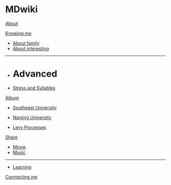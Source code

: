 # MDwiki

[About](index.md)

[Knowing me]()

  * [About family](kenglish/english-formula.md)
  * [About interesting](english/Phonetic-Phonics.md)
  - - - -
  * # Advanced
  * [Stress and Syllables](english/stress.md)

[Album]()

  * [Southeast University](album/3.md)
  * [Nanjing University](album/2.md)

  * [Levy Processes](album/levy_processes.md)
  
  
[Share]()

  * [Movie](share/2.md)
  * [Music](share/4.md)
  - - - -

  * [Learning](share/3.md)


[Connecting me](connecting/1.md)


<script src="https://polyfill.io/v3/polyfill.min.js?features=es6"></script>
<script id="MathJax-script" async src="https://cdn.jsdelivr.net/npm/mathjax@3/es5/tex-mml-chtml.js"></script>
